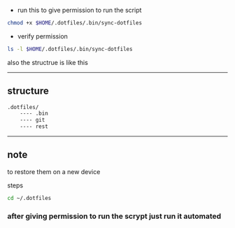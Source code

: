 
- run this to give permission to run the script  

```bash
chmod +x $HOME/.dotfiles/.bin/sync-dotfiles
```

- verify permission

```bash
ls -l $HOME/.dotfiles/.bin/sync-dotfiles
```

also the structrue is like this 

---
## structure 

```bash
.dotfiles/
    ---- .bin
    ---- git
    ---- rest
```

---

## note

to restore them on a new device 

steps

```bash
cd ~/.dotfiles
```


### after giving permission to run the scrypt just run it automated
